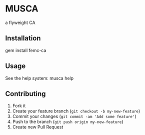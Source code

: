 # MUSCA 
a flyweight CA

## Installation

gem install femc-ca

## Usage
See the help system:
musca help

## Contributing

1. Fork it
2. Create your feature branch (`git checkout -b my-new-feature`)
3. Commit your changes (`git commit -am 'Add some feature'`)
4. Push to the branch (`git push origin my-new-feature`)
5. Create new Pull Request
